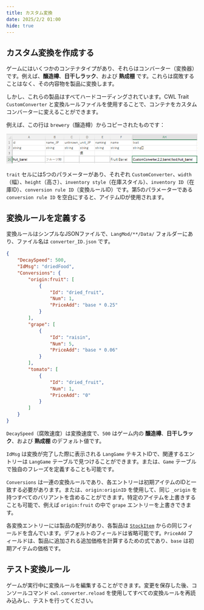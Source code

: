 ```yaml
---
title: カスタム変換
date: 2025/2/2 01:00
hide: true
---
```


## カスタム変換を作成する

ゲームにはいくつかのコンテナタイプがあり、それらはコンバーター（変換器）です。例えば、**醸造樽**、**日干しラック**、および **熟成棚** です。これらは腐敗することはなく、その内容物を製品に変換します。

しかし、これらの製品はすべてハードコーディングされています。CWL Trait `CustomConverter` と変換ルールファイルを使用することで、コンテナをカスタムコンバーターに変えることができます。

例えば、この行は `brewery`（醸造樽）からコピーされたものです：

![](../../assets/fruit_barrel.png)

`trait` セルには5つのパラメーターがあり、それぞれ `CustomConverter`、`width`（幅）、`height`（高さ）、`inventory style`（在庫スタイル）、`inventory ID`（在庫ID）、`conversion rule ID`（変換ルールID）です。第5のパラメーターである `conversion rule ID` を空白にすると、アイテムIDが使用されます。

## 変換ルールを定義する

変換ルールはシンプルなJSONファイルで、`LangMod/**/Data/` フォルダーにあり、ファイル名は `converter_ID.json` です。
```json
{
    "DecaySpeed": 500,
    "IdMsg": "driedFood",
    "Conversions": {
        "origin:fruit": [
            {
                "Id": "dried_fruit",
                "Num": 1,
                "PriceAdd": "base * 0.25"
            }
        ],
        "grape": [
            {
                "Id": "raisin",
                "Num": 5,
                "PriceAdd": "base * 0.06"
            }
        ],
        "tomato": [
            {
                "Id": "dried_fruit",
                "Num": 1,
                "PriceAdd": "0"
            }
        ]
    }
}
```

`DecaySpeed`（腐敗速度）は変換速度で、`500` はゲーム内の **醸造樽**、**日干しラック**、および **熟成棚** のデフォルト値です。

`IdMsg` は変換が完了した際に表示される `LangGame` テキストIDで、関連するエントリーは `LangGame` テーブルで見つけることができます。または、`Game` テーブルで独自のフレーズを定義することも可能です。

<LinkCard t="Lang/Game" u="https://docs.google.com/spreadsheets/d/1cje2GHiKwjBd_YLYWqWlddm2YLsYnRiB/edit?gid=1110671768#gid=1110671768" />

`Conversions` は一連の変換ルールであり、各エントリーは初期アイテムのIDと一致する必要があります。または、`origin:originID` を使用して、同じ `_origin` を持つすべてのバリアントを含めることができます。特定のアイテムを上書きすることも可能で、例えば `origin:fruit` の中で `grape` エントリーを上書きできます。

各変換エントリーには製品の配列があり、各製品は [`StockItem`](../Character/2_merchant.md) からの同じフィールドを含んでいます。デフォルトのフィールドは省略可能です。`PriceAdd` フィールドは、製品に追加される追加価格を計算するための式であり、`base` は初期アイテムの価格です。

## テスト変換ルール

ゲームが実行中に変換ルールを編集することができます。変更を保存した後、コンソールコマンド `cwl.converter.reload` を使用してすべての変換ルールを再読み込みし、テストを行ってください。